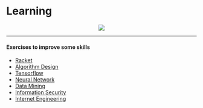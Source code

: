 # Learning
<p align="center">
    <img src="https://github.com/1997alireza/Learning/blob/master/.splash.png">
</p>

---
#### Exercises to improve some skills
* [Racket](https://github.com/1997alireza/Learning/tree/master/Racket)
* [Algorithm Design](https://github.com/1997alireza/Algorithm-Design)
* [Tensorflow](https://github.com/1997alireza/Learning/tree/master/TensorFlow)
* [Neural Network](https://github.com/1997alireza/Learning/tree/master/NeuralNetwork)
* [Data Mining](https://github.com/1997alireza/DataMining-Homework)
* [Information Security](https://github.com/1997alireza/Learning/tree/master/InformationSecurity)
* [Internet Engineering](https://github.com/1997alireza/Learning/tree/master/InternetEngineering)
